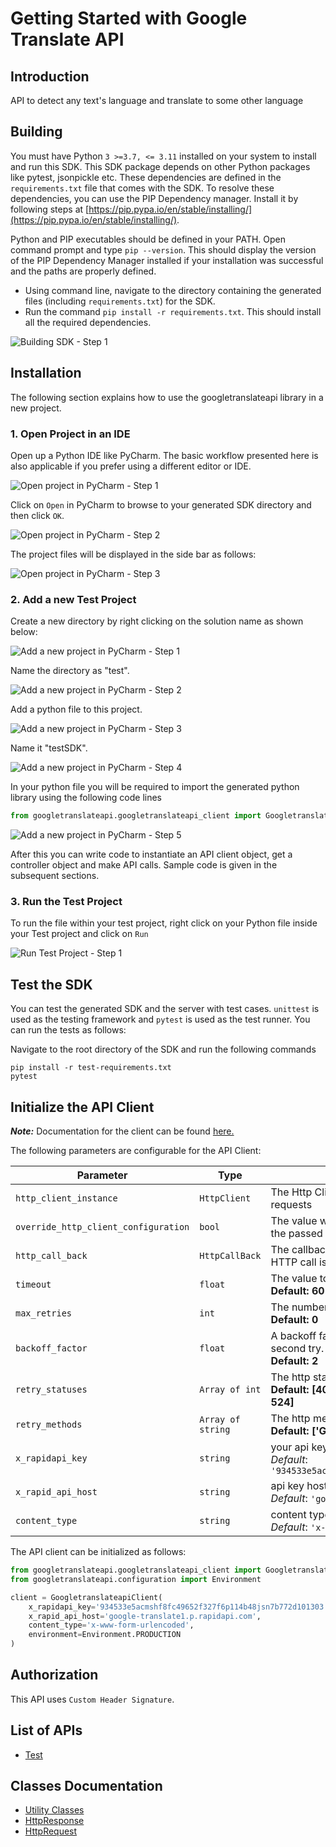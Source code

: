 
# Getting Started with Google Translate API

## Introduction

API to detect any text's language and translate to some other language

## Building

You must have Python `3 >=3.7, <= 3.11` installed on your system to install and run this SDK. This SDK package depends on other Python packages like pytest, jsonpickle etc. These dependencies are defined in the `requirements.txt` file that comes with the SDK. To resolve these dependencies, you can use the PIP Dependency manager. Install it by following steps at [https://pip.pypa.io/en/stable/installing/](https://pip.pypa.io/en/stable/installing/).

Python and PIP executables should be defined in your PATH. Open command prompt and type `pip --version`. This should display the version of the PIP Dependency Manager installed if your installation was successful and the paths are properly defined.

* Using command line, navigate to the directory containing the generated files (including `requirements.txt`) for the SDK.
* Run the command `pip install -r requirements.txt`. This should install all the required dependencies.

![Building SDK - Step 1](https://apidocs.io/illustration/python?workspaceFolder=Googletranslateapi-Python&step=installDependencies)

## Installation

The following section explains how to use the googletranslateapi library in a new project.

### 1. Open Project in an IDE

Open up a Python IDE like PyCharm. The basic workflow presented here is also applicable if you prefer using a different editor or IDE.

![Open project in PyCharm - Step 1](https://apidocs.io/illustration/python?workspaceFolder=Googletranslateapi-Python&step=pyCharm)

Click on `Open` in PyCharm to browse to your generated SDK directory and then click `OK`.

![Open project in PyCharm - Step 2](https://apidocs.io/illustration/python?workspaceFolder=Googletranslateapi-Python&step=openProject0)

The project files will be displayed in the side bar as follows:

![Open project in PyCharm - Step 3](https://apidocs.io/illustration/python?workspaceFolder=Googletranslateapi-Python&projectName=googletranslateapi&step=openProject1)

### 2. Add a new Test Project

Create a new directory by right clicking on the solution name as shown below:

![Add a new project in PyCharm - Step 1](https://apidocs.io/illustration/python?workspaceFolder=Googletranslateapi-Python&projectName=googletranslateapi&step=createDirectory)

Name the directory as "test".

![Add a new project in PyCharm - Step 2](https://apidocs.io/illustration/python?workspaceFolder=Googletranslateapi-Python&step=nameDirectory)

Add a python file to this project.

![Add a new project in PyCharm - Step 3](https://apidocs.io/illustration/python?workspaceFolder=Googletranslateapi-Python&projectName=googletranslateapi&step=createFile)

Name it "testSDK".

![Add a new project in PyCharm - Step 4](https://apidocs.io/illustration/python?workspaceFolder=Googletranslateapi-Python&projectName=googletranslateapi&step=nameFile)

In your python file you will be required to import the generated python library using the following code lines

```python
from googletranslateapi.googletranslateapi_client import GoogletranslateapiClient
```

![Add a new project in PyCharm - Step 5](https://apidocs.io/illustration/python?workspaceFolder=Googletranslateapi-Python&projectName=googletranslateapi&libraryName=googletranslateapi.googletranslateapi_client&className=GoogletranslateapiClient&step=projectFiles)

After this you can write code to instantiate an API client object, get a controller object and  make API calls. Sample code is given in the subsequent sections.

### 3. Run the Test Project

To run the file within your test project, right click on your Python file inside your Test project and click on `Run`

![Run Test Project - Step 1](https://apidocs.io/illustration/python?workspaceFolder=Googletranslateapi-Python&projectName=googletranslateapi&libraryName=googletranslateapi.googletranslateapi_client&className=GoogletranslateapiClient&step=runProject)

## Test the SDK

You can test the generated SDK and the server with test cases. `unittest` is used as the testing framework and `pytest` is used as the test runner. You can run the tests as follows:

Navigate to the root directory of the SDK and run the following commands

```
pip install -r test-requirements.txt
pytest
```

## Initialize the API Client

**_Note:_** Documentation for the client can be found [here.](doc/client.md)

The following parameters are configurable for the API Client:

| Parameter | Type | Description |
|  --- | --- | --- |
| `http_client_instance` | `HttpClient` | The Http Client passed from the sdk user for making requests |
| `override_http_client_configuration` | `bool` | The value which determines to override properties of the passed Http Client from the sdk user |
| `http_call_back` | `HttpCallBack` | The callback value that is invoked before and after an HTTP call is made to an endpoint |
| `timeout` | `float` | The value to use for connection timeout. <br> **Default: 60** |
| `max_retries` | `int` | The number of times to retry an endpoint call if it fails. <br> **Default: 0** |
| `backoff_factor` | `float` | A backoff factor to apply between attempts after the second try. <br> **Default: 2** |
| `retry_statuses` | `Array of int` | The http statuses on which retry is to be done. <br> **Default: [408, 413, 429, 500, 502, 503, 504, 521, 522, 524]** |
| `retry_methods` | `Array of string` | The http methods on which retry is to be done. <br> **Default: ['GET', 'PUT']** |
| `x_rapidapi_key` | `string` | your api key<br>*Default*: `'934533e5acmshf8fc49652f327f6p114b48jsn7b772d101303'` |
| `x_rapid_api_host` | `string` | api key host<br>*Default*: `'google-translate1.p.rapidapi.com'` |
| `content_type` | `string` | content type<br>*Default*: `'x-www-form-urlencoded'` |

The API client can be initialized as follows:

```python
from googletranslateapi.googletranslateapi_client import GoogletranslateapiClient
from googletranslateapi.configuration import Environment

client = GoogletranslateapiClient(
    x_rapidapi_key='934533e5acmshf8fc49652f327f6p114b48jsn7b772d101303',
    x_rapid_api_host='google-translate1.p.rapidapi.com',
    content_type='x-www-form-urlencoded',
    environment=Environment.PRODUCTION
)
```

## Authorization

This API uses `Custom Header Signature`.

## List of APIs

* [Test](doc/controllers/test.md)

## Classes Documentation

* [Utility Classes](doc/utility-classes.md)
* [HttpResponse](doc/http-response.md)
* [HttpRequest](doc/http-request.md)

